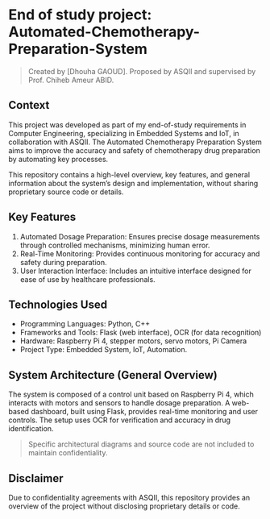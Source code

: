 # End of study project: <br> Automated-Chemotherapy-Preparation-System

> Created by [Dhouha GAOUD].
Proposed by ASQII and supervised by Prof. Chiheb Ameur ABID.


## Context

This project was developed as part of my end-of-study requirements in Computer Engineering, specializing in Embedded Systems and IoT, in collaboration with ASQII. The Automated Chemotherapy Preparation System aims to improve the accuracy and safety of chemotherapy drug preparation by automating key processes.

This repository contains a high-level overview, key features, and general information about the system’s design and implementation, without sharing proprietary source code or details.

## Key Features
1. Automated Dosage Preparation: Ensures precise dosage measurements through controlled mechanisms, minimizing human error.  
2. Real-Time Monitoring: Provides continuous monitoring for accuracy and safety during preparation.  
3. User Interaction Interface: Includes an intuitive interface designed for ease of use by healthcare professionals.

## Technologies Used
- Programming Languages: Python, C++  
- Frameworks and Tools: Flask (web interface), OCR (for data recognition)  
- Hardware: Raspberry Pi 4, stepper motors, servo motors, Pi Camera  
- Project Type: Embedded System, IoT, Automation.

## System Architecture (General Overview)
The system is composed of a control unit based on Raspberry Pi 4, which interacts with motors and sensors to handle dosage preparation. A web-based dashboard, built using Flask, provides real-time monitoring and user controls. The setup uses OCR for verification and accuracy in drug identification.

> Specific architectural diagrams and source code are not included to maintain confidentiality.

## Disclaimer
Due to confidentiality agreements with ASQII, this repository provides an overview of the project without disclosing proprietary details or code.
